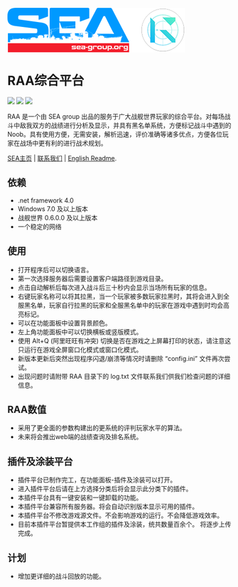[![](https://github.com/SEA-group/gallery/blob/master/logo/sea&raa.png?raw=true)](https://sea-group.org/)

RAA综合平台
================
![](https://img.shields.io/badge/version-2.0.0.0-green.svg)
![](https://img.shields.io/badge/build-C%23-00FFFF.svg)
![](https://img.shields.io/badge/framework-.net4.0%2B-red.svg)

RAA 是一个由 SEA group 出品的服务于广大战舰世界玩家的综合平台。对每场战斗中敌我双方的战绩进行分析及显示，并具有黑名单系统，方便标记战斗中遇到的 Noob。具有使用方便，无需安装，解析迅速，评价准确等诸多优点，方便各位玩家在战场中更有利的进行战术规划。

[SEA主页](http://sea-group.org/) | [联系我们](mailto:help@sea-group.org) | [English Readme](https://github.com/SEA-group/RAA/blob/master/README.md).

依赖
---
* .net framework 4.0
* Windows 7.0 及以上版本
* 战舰世界 0.6.0.0 及以上版本
* 一个稳定的网络


使用
---
* 打开程序后可以切换语言。
* 第一次选择服务器后需要设置客户端路径到游戏目录。
* 点击自动解析后每次进入战斗后三十秒内会显示当场所有玩家的信息。
* 右键玩家名称可以将其拉黑，当一个玩家被多数玩家拉黑时，其将会进入到全服黑名单，玩家自行拉黑的玩家和全服黑名单中的玩家在游戏中遇到时均会高亮标记。
* 可以在功能面板中设置背景颜色。
* 左上角功能面板中可以切换横板或竖版模式。
* 使用 Alt+Q (阿里旺旺有冲突) 切换是否在游戏之上屏幕打印的状态，请注意这只运行在游戏全屏窗口化模式或窗口化模式。
* 新版本更新后突然出现程序闪退/崩溃等情况时请删除 “config.ini” 文件再次尝试。
* 出现问题时请附带 RAA 目录下的 log.txt 文件联系我们供我们检查问题的详细信息。

RAA数值
---
* 采用了更全面的参数构建出的更系统的评判玩家水平的算法。
* 未来将会推出web端的战绩查询及排名系统。

插件及涂装平台
---
* 插件平台已制作完工，在功能面板-插件及涂装可以打开。
* 进入插件平台后请在上方选择分类后将会显示此分类下的插件。
* 本插件平台具有一键安装和一键卸载的功能。
* 本插件平台兼容所有服务器。将会自动识别版本显示可用的插件。
* 本插件平台不修改游戏源文件。不会影响游戏的运行。不会降低游戏效率。
* 目前本插件平台暂提供本工作组的插件及涂装，统共数量百余个。 将逐步上传完成。

计划
---
* 增加更详细的战斗回放的功能。
